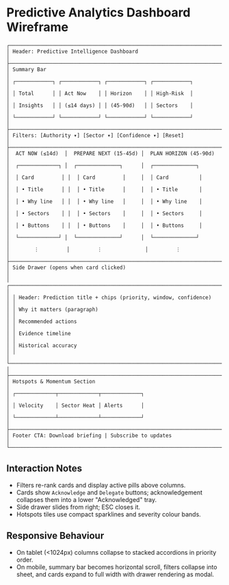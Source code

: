 # Predictive Analytics Dashboard Wireframe

```
┌──────────────────────────────────────────────────────────────────────────────┐
│ Header: Predictive Intelligence Dashboard                                    │
├──────────────────────────────────────────────────────────────────────────────┤
│ Summary Bar                                                                  │
│ ┌────────────┐ ┌────────────┐ ┌────────────┐ ┌────────────┐                  │
│ │ Total      │ │ Act Now    │ │ Horizon    │ │ High-Risk  │                  │
│ │ Insights   │ │ (≤14 days) │ │ (45-90d)   │ │ Sectors    │                  │
│ └────────────┘ └────────────┘ └────────────┘ └────────────┘                  │
├──────────────────────────────────────────────────────────────────────────────┤
│ Filters: [Authority ▾] [Sector ▾] [Confidence ▾] [Reset]                     │
├──────────────────────────────────────────────────────────────────────────────┤
│  ACT NOW (≤14d)  │  PREPARE NEXT (15-45d) │  PLAN HORIZON (45-90d)           │
│  ┌─────────────┐ │  ┌──────────────┐      │  ┌──────────────┐               │
│  │ Card         │ │  │ Card         │     │  │ Card          │              │
│  │ • Title      │ │  │ • Title      │     │  │ • Title       │              │
│  │ • Why line   │ │  │ • Why line   │     │  │ • Why line    │              │
│  │ • Sectors    │ │  │ • Sectors    │     │  │ • Sectors     │              │
│  │ • Buttons    │ │  │ • Buttons    │     │  │ • Buttons     │              │
│  └─────────────┘ │  └──────────────┘      │  └──────────────┘               │
│        ⋮         │         ⋮              │         ⋮                        │
├──────────────────────────────────────────────────────────────────────────────┤
│ Side Drawer (opens when card clicked)                                        │
│ ┌──────────────────────────────────────────────────────────────────────────┐ │
│ │ Header: Prediction title + chips (priority, window, confidence)          │ │
│ │ Why it matters (paragraph)                                               │ │
│ │ Recommended actions                                                      │ │
│ │ Evidence timeline                                                        │ │
│ │ Historical accuracy                                                      │ │
│ └──────────────────────────────────────────────────────────────────────────┘ │
├──────────────────────────────────────────────────────────────────────────────┤
│ Hotspots & Momentum Section                                                 │
│ ┌─────────────┬─────────────┬─────────────┐                                 │
│ │ Velocity    │ Sector Heat │ Alerts      │                                 │
│ └─────────────┴─────────────┴─────────────┘                                 │
├──────────────────────────────────────────────────────────────────────────────┤
│ Footer CTA: Download briefing | Subscribe to updates                         │
└──────────────────────────────────────────────────────────────────────────────┘
```

## Interaction Notes
- Filters re-rank cards and display active pills above columns.
- Cards show `Acknowledge` and `Delegate` buttons; acknowledgement collapses them into a lower "Acknowledged" tray.
- Side drawer slides from right; ESC closes it.
- Hotspots tiles use compact sparklines and severity colour bands.

## Responsive Behaviour
- On tablet (<1024px) columns collapse to stacked accordions in priority order.
- On mobile, summary bar becomes horizontal scroll, filters collapse into sheet, and cards expand to full width with drawer rendering as modal.
